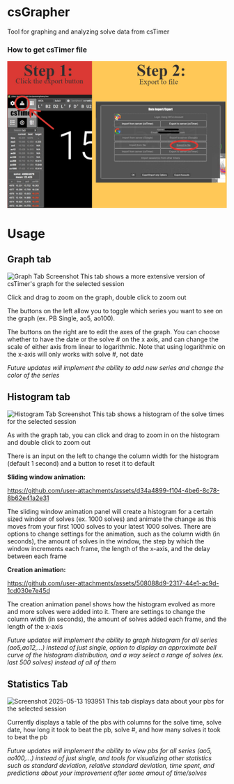 # csGrapher
 Tool for graphing and analyzing solve data from csTimer

### How to get csTimer file
![Screenshot](/resources/cstimer-export-help.jpg)

# Usage
## Graph tab
![Graph Tab Screenshot](https://github.com/user-attachments/assets/d0771ed5-7cd2-495e-a92d-9bf97a55d462)
This tab shows a more extensive version of csTimer's graph for the selected session

Click and drag to zoom on the graph, double click to zoom out

The buttons on the left allow you to toggle which series you want to see on the graph (ex. PB Single, ao5, ao100).

The buttons on the right are to edit the axes of the graph. You can choose whether to have the date or the solve # on the x axis, 
and can change the scale of either axis from linear to logarithmic. Note that using logarithmic on the x-axis will only works with solve #, not date

*Future updates will implement the ability to add new series and change the color of the series*

## Histogram tab
![Histogram Tab Screenshot](https://github.com/user-attachments/assets/fd1a558b-444b-478b-b193-56fc566eddd7)
This tab shows a histogram of the solve times for the selected session

As with the graph tab, you can click and drag to zoom in on the histogram and double click to zoom out

There is an input on the left to change the column width for the histogram (default 1 second) and a button to reset it to default 

**Sliding window animation:** 

https://github.com/user-attachments/assets/d34a4899-f104-4be6-8c78-8b62e41a2e31

The sliding window animation panel will create a histogram for a certain sized window of solves (ex. 1000 solves) and animate the 
change as this moves from your first 1000 solves to your latest 1000 solves. There are options to change settings for the animation, such as the column width (in seconds), 
the amount of solves in the window, the step by which the window increments each frame, the length of the x-axis, and the delay between each frame

**Creation animation:** 

https://github.com/user-attachments/assets/508088d9-2317-44e1-ac9d-1cd030e7e45d

The creation animation panel shows how the histogram evolved as more and more solves were added into it. There are settings to change 
the column width (in seconds), the amount of solves added each frame, and the length of the x-axis

*Future updates will implement the ability to graph histogram for all series (ao5,ao12,...) instead of just single, 
option to display an approximate bell curve of the histogram distribution, and a way select a range of solves (ex. last 500 solves) instead of all of them*

## Statistics Tab
![Screenshot 2025-05-13 193951](https://github.com/user-attachments/assets/6a3697db-6196-46c3-9841-bde044f3f784)
This tab displays data about your pbs for the selected session

Currently displays a table of the pbs with columns for the solve time, solve date, how long it took to beat the pb, solve #, and how many solves it took to beat the pb

*Future updates will implement the ability to view pbs for all series (ao5, ao100,...) instead of just single, and tools for visualizing other statistics 
such as standard deviation, relative standard deviation, time spent, and predictions about your improvement after some amout of time/solves*
